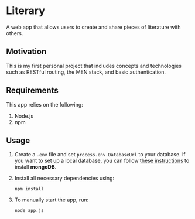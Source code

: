 # Literary
A web app that allows users to create and share pieces of literature with others.

## Motivation
This is my first personal project that includes concepts and technologies such as RESTful routing, the MEN stack, and basic authentication.

## Requirements
This app relies on the following:

1. Node.js
2. npm

## Usage
1. Create a `.env` file and set `process.env.DatabaseUrl` to your database. If you want to set up a local database, you can follow [these instructions](https://docs.mongodb.com/manual/administration/install-community/) to install **mongoDB**.

2. Install all necessary dependencies using:

       npm install

3. To manually start the app, run:

       node app.js
